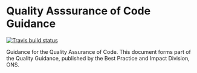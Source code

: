 # Quality Asssurance of Code Guidance

[![Travis build status](https://travis-ci.org/best-practice-and-impact/qa-of-coding-guidance.svg?branch=master)](https://travis-ci.org/best-practice-and-impact/qa-of-coding-guidance)


Guidance for the Quality Assurance of Code. This document forms part of the Quality Guidance, published by the Best Practice and Impact Division, ONS. 


